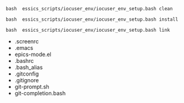 

```
bash  essics_scripts/iocuser_env/iocuser_env_setup.bash clean

bash  essics_scripts/iocuser_env/iocuser_env_setup.bash install

bash  essics_scripts/iocuser_env/iocuser_env_setup.bash link
```

* .screenrc
* .emacs
* epics-mode.el
* .bashrc
* .bash_alias
* .gitconfig
* .gitignore
* git-prompt.sh
* git-completion.bash
